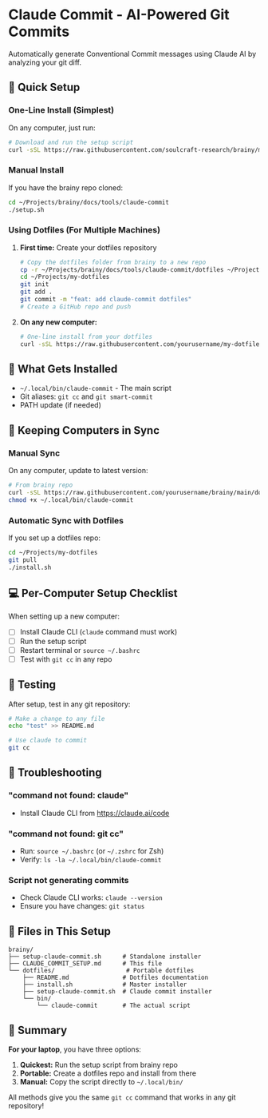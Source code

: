 # Claude Commit - AI-Powered Git Commits

Automatically generate Conventional Commit messages using Claude AI by analyzing your git diff.

## 🚀 Quick Setup

### One-Line Install (Simplest)

On any computer, just run:

```bash
# Download and run the setup script
curl -sSL https://raw.githubusercontent.com/soulcraft-research/brainy/main/docs/tools/claude-commit/setup.sh | bash
```

### Manual Install

If you have the brainy repo cloned:

```bash
cd ~/Projects/brainy/docs/tools/claude-commit
./setup.sh
```

### Using Dotfiles (For Multiple Machines)

1. **First time:** Create your dotfiles repository
   ```bash
   # Copy the dotfiles folder from brainy to a new repo
   cp -r ~/Projects/brainy/docs/tools/claude-commit/dotfiles ~/Projects/my-dotfiles
   cd ~/Projects/my-dotfiles
   git init
   git add .
   git commit -m "feat: add claude-commit dotfiles"
   # Create a GitHub repo and push
   ```

2. **On any new computer:**
   ```bash
   # One-line install from your dotfiles
   curl -sSL https://raw.githubusercontent.com/yourusername/my-dotfiles/main/install.sh | bash
   ```

## 📁 What Gets Installed

- `~/.local/bin/claude-commit` - The main script
- Git aliases: `git cc` and `git smart-commit`
- PATH update (if needed)

## 🔄 Keeping Computers in Sync

### Manual Sync

On any computer, update to latest version:

```bash
# From brainy repo
curl -sSL https://raw.githubusercontent.com/yourusername/brainy/main/dotfiles/bin/claude-commit > ~/.local/bin/claude-commit
chmod +x ~/.local/bin/claude-commit
```

### Automatic Sync with Dotfiles

If you set up a dotfiles repo:

```bash
cd ~/Projects/my-dotfiles
git pull
./install.sh
```

## 💻 Per-Computer Setup Checklist

When setting up a new computer:

- [ ] Install Claude CLI (`claude` command must work)
- [ ] Run the setup script
- [ ] Restart terminal or `source ~/.bashrc`
- [ ] Test with `git cc` in any repo

## 🧪 Testing

After setup, test in any git repository:

```bash
# Make a change to any file
echo "test" >> README.md

# Use claude to commit
git cc
```

## 🔧 Troubleshooting

### "command not found: claude"
- Install Claude CLI from https://claude.ai/code

### "command not found: git cc"
- Run: `source ~/.bashrc` (or `~/.zshrc` for Zsh)
- Verify: `ls -la ~/.local/bin/claude-commit`

### Script not generating commits
- Check Claude CLI works: `claude --version`
- Ensure you have changes: `git status`

## 📝 Files in This Setup

```
brainy/
├── setup-claude-commit.sh      # Standalone installer
├── CLAUDE_COMMIT_SETUP.md      # This file
└── dotfiles/                    # Portable dotfiles
    ├── README.md               # Dotfiles documentation
    ├── install.sh              # Master installer
    ├── setup-claude-commit.sh  # Claude commit installer
    └── bin/
        └── claude-commit       # The actual script
```

## 🎯 Summary

**For your laptop**, you have three options:

1. **Quickest:** Run the setup script from brainy repo
2. **Portable:** Create a dotfiles repo and install from there
3. **Manual:** Copy the script directly to `~/.local/bin/`

All methods give you the same `git cc` command that works in any git repository!